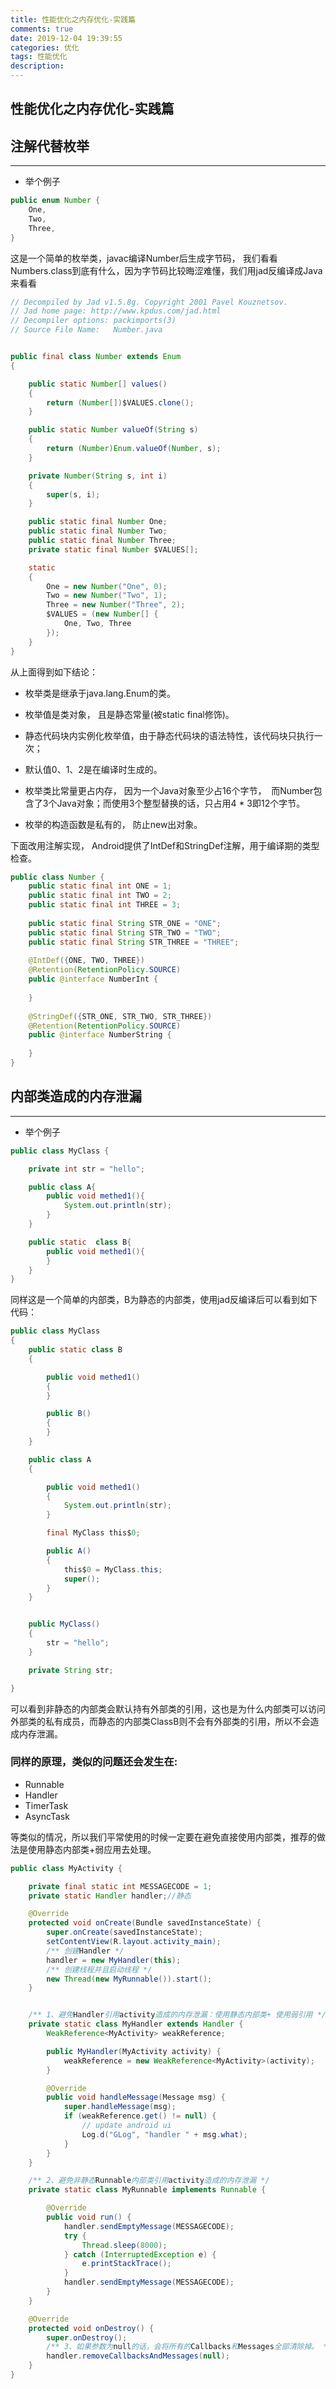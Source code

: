 ```yaml
---
title: 性能优化之内存优化-实践篇
comments: true
date: 2019-12-04 19:39:55
categories: 优化
tags: 性能优化
description:
---
```


## **性能优化之内存优化-实践篇**
<!--more-->

## **注解代替枚举**
---

- 举个例子

```Java
public enum Number {
    One,
    Two,
    Three,
}
```
这是一个简单的枚举类，javac编译Number后生成字节码， 我们看看Numbers.class到底有什么，因为字节码比较晦涩难懂，我们用jad反编译成Java来看看
```Java
// Decompiled by Jad v1.5.8g. Copyright 2001 Pavel Kouznetsov.
// Jad home page: http://www.kpdus.com/jad.html
// Decompiler options: packimports(3) 
// Source File Name:   Number.java


public final class Number extends Enum
{

    public static Number[] values()
    {
        return (Number[])$VALUES.clone();
    }

    public static Number valueOf(String s)
    {
        return (Number)Enum.valueOf(Number, s);
    }

    private Number(String s, int i)
    {
        super(s, i);
    }

    public static final Number One;
    public static final Number Two;
    public static final Number Three;
    private static final Number $VALUES[];

    static 
    {
        One = new Number("One", 0);
        Two = new Number("Two", 1);
        Three = new Number("Three", 2);
        $VALUES = (new Number[] {
            One, Two, Three
        });
    }
}
```
从上面得到如下结论：

- 枚举类是继承于java.lang.Enum的类。

- 枚举值是类对象， 且是静态常量(被static final修饰)。

- 静态代码块内实例化枚举值，由于静态代码块的语法特性，该代码块只执行一次；

- 默认值0、1、2是在编译时生成的。

- 枚举类比常量更占内存， 因为一个Java对象至少占16个字节，  而Number包含了3个Java对象；而使用3个整型替换的话，只占用4 * 3即12个字节。

- 枚举的构造函数是私有的， 防止new出对象。

下面改用注解实现， Android提供了IntDef和StringDef注解，用于编译期的类型检查。

```Java
public class Number {
    public static final int ONE = 1;
    public static final int TWO = 2;
    public static final int THREE = 3;
 
    public static final String STR_ONE = "ONE";
    public static final String STR_TWO = "TWO";
    public static final String STR_THREE = "THREE";
 
    @IntDef({ONE, TWO, THREE})
    @Retention(RetentionPolicy.SOURCE)
    public @interface NumberInt {
 
    }
 
    @StringDef({STR_ONE, STR_TWO, STR_THREE})
    @Retention(RetentionPolicy.SOURCE)
    public @interface NumberString {
 
    }
}
```


## **内部类造成的内存泄漏**
---
- 举个例子
```Java
public class MyClass {

    private int str = "hello";

    public class A{
        public void methed1(){
            System.out.println(str);
        }
    }

    public static  class B{
        public void methed1(){
        }
    }
}
```
同样这是一个简单的内部类，B为静态的内部类，使用jad反编译后可以看到如下代码：
```Java
public class MyClass
{
    public static class B
    {

        public void methed1()
        {
        }

        public B()
        {
        }
    }

    public class A
    {

        public void methed1()
        {
            System.out.println(str);
        }

        final MyClass this$0;

        public A()
        {
            this$0 = MyClass.this;
            super();
        }
    }


    public MyClass()
    {
        str = "hello";
    }

    private String str;

}

```
可以看到非静态的内部类会默认持有外部类的引用，这也是为什么内部类可以访问外部类的私有成员，而静态的内部类ClassB则不会有外部类的引用，所以不会造成内存泄漏。

### 同样的原理，类似的问题还会发生在:

- Runnable
- Handler
- TimerTask
- AsyncTask

等类似的情况，所以我们平常使用的时候一定要在避免直接使用内部类，推荐的做法是使用静态内部类+弱应用去处理。

```Java
public class MyActivity {

    private final static int MESSAGECODE = 1;
    private static Handler handler;//静态

    @Override
    protected void onCreate(Bundle savedInstanceState) {
        super.onCreate(savedInstanceState);
        setContentView(R.layout.activity_main);
        /** 创建Handler */
        handler = new MyHandler(this);
        /** 创建线程并且启动线程 */
        new Thread(new MyRunnable()).start();
    }


    /** 1、避免Handler引用activity造成的内存泄漏：使用静态内部类+ 使用弱引用 */
    private static class MyHandler extends Handler {
        WeakReference<MyActivity> weakReference;

        public MyHandler(MyActivity activity) {
            weakReference = new WeakReference<MyActivity>(activity);
        }

        @Override
        public void handleMessage(Message msg) {
            super.handleMessage(msg);
            if (weakReference.get() != null) {
                // update android ui
                Log.d("GLog", "handler " + msg.what);
            }
        }
    }

    /** 2、避免非静态Runnable内部类引用activity造成的内存泄漏 */
    private static class MyRunnable implements Runnable {

        @Override
        public void run() {
            handler.sendEmptyMessage(MESSAGECODE);
            try {
                Thread.sleep(8000);
            } catch (InterruptedException e) {
                e.printStackTrace();
            }
            handler.sendEmptyMessage(MESSAGECODE);
        }
    }

    @Override
    protected void onDestroy() {
        super.onDestroy();
        /** 3、如果参数为null的话，会将所有的Callbacks和Messages全部清除掉。 */
        handler.removeCallbacksAndMessages(null);
    }
}   

```

